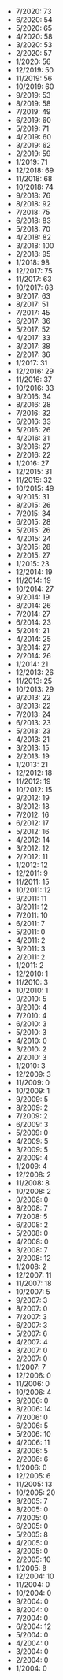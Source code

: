 *  7/2020: 73
*  6/2020: 54
*  5/2020: 65
*  4/2020: 58
*  3/2020: 53
*  2/2020: 57
*  1/2020: 56
*  12/2019: 50
*  11/2019: 56
*  10/2019: 60
*  9/2019: 53
*  8/2019: 58
*  7/2019: 49
*  6/2019: 60
*  5/2019: 71
*  4/2019: 60
*  3/2019: 62
*  2/2019: 59
*  1/2019: 71
*  12/2018: 69
*  11/2018: 68
*  10/2018: 74
*  9/2018: 76
*  8/2018: 92
*  7/2018: 75
*  6/2018: 83
*  5/2018: 70
*  4/2018: 82
*  3/2018: 100
*  2/2018: 95
*  1/2018: 98
*  12/2017: 75
*  11/2017: 63
*  10/2017: 63
*  9/2017: 63
*  8/2017: 51
*  7/2017: 45
*  6/2017: 36
*  5/2017: 52
*  4/2017: 33
*  3/2017: 38
*  2/2017: 36
*  1/2017: 31
*  12/2016: 29
*  11/2016: 37
*  10/2016: 33
*  9/2016: 34
*  8/2016: 28
*  7/2016: 32
*  6/2016: 33
*  5/2016: 26
*  4/2016: 31
*  3/2016: 27
*  2/2016: 22
*  1/2016: 27
*  12/2015: 31
*  11/2015: 32
*  10/2015: 49
*  9/2015: 31
*  8/2015: 26
*  7/2015: 34
*  6/2015: 28
*  5/2015: 26
*  4/2015: 24
*  3/2015: 28
*  2/2015: 27
*  1/2015: 23
*  12/2014: 19
*  11/2014: 19
*  10/2014: 27
*  9/2014: 19
*  8/2014: 26
*  7/2014: 27
*  6/2014: 23
*  5/2014: 21
*  4/2014: 25
*  3/2014: 27
*  2/2014: 26
*  1/2014: 21
*  12/2013: 26
*  11/2013: 25
*  10/2013: 29
*  9/2013: 22
*  8/2013: 22
*  7/2013: 24
*  6/2013: 23
*  5/2013: 23
*  4/2013: 21
*  3/2013: 15
*  2/2013: 19
*  1/2013: 21
*  12/2012: 18
*  11/2012: 19
*  10/2012: 15
*  9/2012: 19
*  8/2012: 18
*  7/2012: 16
*  6/2012: 17
*  5/2012: 16
*  4/2012: 14
*  3/2012: 12
*  2/2012: 11
*  1/2012: 12
*  12/2011: 9
*  11/2011: 15
*  10/2011: 12
*  9/2011: 11
*  8/2011: 12
*  7/2011: 10
*  6/2011: 7
*  5/2011: 0
*  4/2011: 2
*  3/2011: 3
*  2/2011: 2
*  1/2011: 2
*  12/2010: 1
*  11/2010: 3
*  10/2010: 1
*  9/2010: 5
*  8/2010: 4
*  7/2010: 4
*  6/2010: 3
*  5/2010: 3
*  4/2010: 0
*  3/2010: 2
*  2/2010: 3
*  1/2010: 3
*  12/2009: 3
*  11/2009: 0
*  10/2009: 1
*  9/2009: 5
*  8/2009: 2
*  7/2009: 2
*  6/2009: 3
*  5/2009: 0
*  4/2009: 5
*  3/2009: 5
*  2/2009: 4
*  1/2009: 4
*  12/2008: 2
*  11/2008: 8
*  10/2008: 2
*  9/2008: 0
*  8/2008: 7
*  7/2008: 5
*  6/2008: 2
*  5/2008: 0
*  4/2008: 0
*  3/2008: 7
*  2/2008: 12
*  1/2008: 2
*  12/2007: 11
*  11/2007: 18
*  10/2007: 5
*  9/2007: 3
*  8/2007: 0
*  7/2007: 3
*  6/2007: 3
*  5/2007: 6
*  4/2007: 4
*  3/2007: 0
*  2/2007: 0
*  1/2007: 7
*  12/2006: 0
*  11/2006: 0
*  10/2006: 4
*  9/2006: 0
*  8/2006: 14
*  7/2006: 0
*  6/2006: 5
*  5/2006: 10
*  4/2006: 11
*  3/2006: 5
*  2/2006: 6
*  1/2006: 0
*  12/2005: 6
*  11/2005: 13
*  10/2005: 20
*  9/2005: 7
*  8/2005: 0
*  7/2005: 0
*  6/2005: 0
*  5/2005: 8
*  4/2005: 0
*  3/2005: 0
*  2/2005: 10
*  1/2005: 9
*  12/2004: 10
*  11/2004: 0
*  10/2004: 0
*  9/2004: 0
*  8/2004: 0
*  7/2004: 0
*  6/2004: 12
*  5/2004: 0
*  4/2004: 0
*  3/2004: 0
*  2/2004: 0
*  1/2004: 0